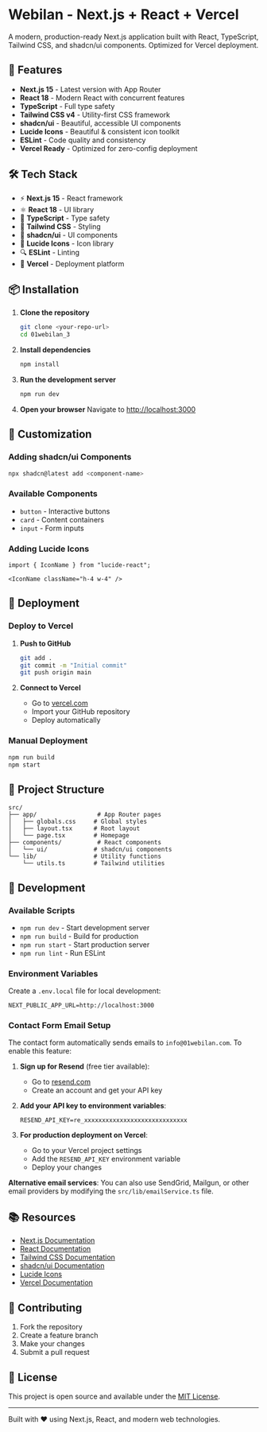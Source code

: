 # Webilan - Next.js + React + Vercel

A modern, production-ready Next.js application built with React, TypeScript, Tailwind CSS, and shadcn/ui components. Optimized for Vercel deployment.

## 🚀 Features

- **Next.js 15** - Latest version with App Router
- **React 18** - Modern React with concurrent features
- **TypeScript** - Full type safety
- **Tailwind CSS v4** - Utility-first CSS framework
- **shadcn/ui** - Beautiful, accessible UI components
- **Lucide Icons** - Beautiful & consistent icon toolkit
- **ESLint** - Code quality and consistency
- **Vercel Ready** - Optimized for zero-config deployment

## 🛠️ Tech Stack

- ⚡ **Next.js 15** - React framework
- ⚛️ **React 18** - UI library
- 📘 **TypeScript** - Type safety
- 🎨 **Tailwind CSS** - Styling
- 🧩 **shadcn/ui** - UI components
- 🎯 **Lucide Icons** - Icon library
- 🔍 **ESLint** - Linting
- 🚀 **Vercel** - Deployment platform

## 📦 Installation

1. **Clone the repository**
   ```bash
   git clone <your-repo-url>
   cd 01webilan_3
   ```

2. **Install dependencies**
   ```bash
   npm install
   ```

3. **Run the development server**
   ```bash
   npm run dev
   ```

4. **Open your browser**
   Navigate to [http://localhost:3000](http://localhost:3000)

## 🎨 Customization

### Adding shadcn/ui Components

```bash
npx shadcn@latest add <component-name>
```

### Available Components

- `button` - Interactive buttons
- `card` - Content containers
- `input` - Form inputs

### Adding Lucide Icons

```tsx
import { IconName } from "lucide-react";

<IconName className="h-4 w-4" />
```

## 🚀 Deployment

### Deploy to Vercel

1. **Push to GitHub**
   ```bash
   git add .
   git commit -m "Initial commit"
   git push origin main
   ```

2. **Connect to Vercel**
   - Go to [vercel.com](https://vercel.com)
   - Import your GitHub repository
   - Deploy automatically

### Manual Deployment

```bash
npm run build
npm start
```

## 📁 Project Structure

```
src/
├── app/                 # App Router pages
│   ├── globals.css     # Global styles
│   ├── layout.tsx      # Root layout
│   └── page.tsx        # Homepage
├── components/          # React components
│   └── ui/             # shadcn/ui components
└── lib/                # Utility functions
    └── utils.ts        # Tailwind utilities
```

## 🎯 Development

### Available Scripts

- `npm run dev` - Start development server
- `npm run build` - Build for production
- `npm run start` - Start production server
- `npm run lint` - Run ESLint

### Environment Variables

Create a `.env.local` file for local development:

```env
NEXT_PUBLIC_APP_URL=http://localhost:3000
```

### Contact Form Email Setup

The contact form automatically sends emails to `info@01webilan.com`. To enable this feature:

1. **Sign up for Resend** (free tier available):
   - Go to [resend.com](https://resend.com)
   - Create an account and get your API key

2. **Add your API key to environment variables**:
   ```env
   RESEND_API_KEY=re_xxxxxxxxxxxxxxxxxxxxxxxxxxxxx
   ```

3. **For production deployment on Vercel**:
   - Go to your Vercel project settings
   - Add the `RESEND_API_KEY` environment variable
   - Deploy your changes

**Alternative email services**: You can also use SendGrid, Mailgun, or other email providers by modifying the `src/lib/emailService.ts` file.

## 📚 Resources

- [Next.js Documentation](https://nextjs.org/docs)
- [React Documentation](https://react.dev)
- [Tailwind CSS Documentation](https://tailwindcss.com/docs)
- [shadcn/ui Documentation](https://ui.shadcn.com)
- [Lucide Icons](https://lucide.dev)
- [Vercel Documentation](https://vercel.com/docs)

## 🤝 Contributing

1. Fork the repository
2. Create a feature branch
3. Make your changes
4. Submit a pull request

## 📄 License

This project is open source and available under the [MIT License](LICENSE).

---

Built with ❤️ using Next.js, React, and modern web technologies.
